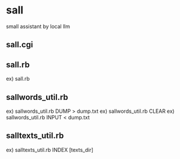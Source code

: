 # sall
small assistant by local llm

## sall.cgi

## sall.rb
  ex) sall.rb

## sallwords_util.rb
  ex) sallwords_util.rb DUMP > dump.txt
  ex) sallwords_util.rb CLEAR
  ex) sallwords_util.rb INPUT < dump.txt
 

## salltexts_util.rb
  ex) salltexts_util.rb INDEX [texts_dir]


